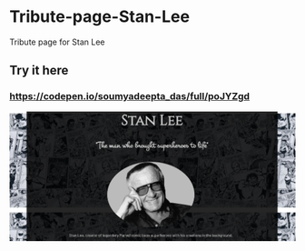 # Tribute-page-Stan-Lee
Tribute page for Stan Lee


## Try it here
### https://codepen.io/soumyadeepta_das/full/poJYZgd





![App](https://github.com/soumyadeeptadas/Tribute-page-Stan-Lee/blob/master/Screenshot%20(306).png)
